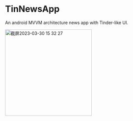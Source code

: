 # TinNewsApp
An android MVVM architecture news app with Tinder-like UI.

<img width="282" alt="截屏2023-03-30 15 32 27" src="https://user-images.githubusercontent.com/111221721/228762900-8acd263d-74f7-4bfe-ad4d-7c9d86a6d7ee.png">

